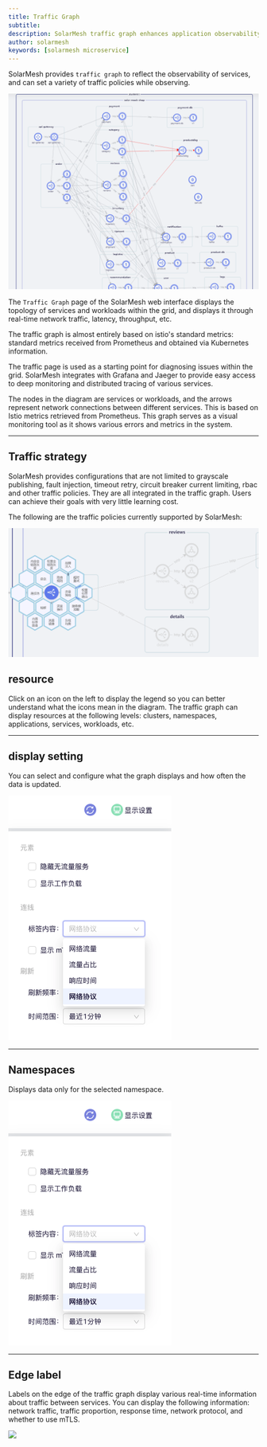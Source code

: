 ```yaml
---
title: Traffic Graph
subtitle:
description: SolarMesh traffic graph enhances application observability and sets traffic policies for traffic management while observing.
author: solarmesh
keywords: [solarmesh microservice]
---
```


SolarMesh provides `traffic graph` to reflect the observability of services, and can set a variety of traffic policies while observing.

![](graph.png)

The `Traffic Graph` page of the SolarMesh web interface displays the topology of services and workloads within the grid, and displays it through real-time network traffic, latency, throughput, etc.

The traffic graph is almost entirely based on istio's standard metrics: standard metrics received from Prometheus and obtained via Kubernetes information.

The traffic page is used as a starting point for diagnosing issues within the grid. SolarMesh integrates with Grafana and Jaeger to provide easy access to deep monitoring and distributed tracing of various services.

The nodes in the diagram are services or workloads, and the arrows represent network connections between different services. This is based on Istio metrics retrieved from Prometheus. This graph serves as a visual monitoring tool as it shows various errors and metrics in the system.


---

## Traffic strategy

SolarMesh provides configurations that are not limited to grayscale publishing, fault injection, timeout retry, circuit breaker current limiting, rbac and other traffic policies. They are all integrated in the traffic graph. Users can achieve their goals with very little learning cost.

The following are the traffic policies currently supported by SolarMesh:

![](graph-01.png)

## resource

Click on an icon on the left to display the legend so you can better understand what the icons mean in the diagram. The traffic graph can display resources at the following levels: clusters, namespaces, applications, services, workloads, etc.

---

## display setting

You can select and configure what the graph displays and how often the data is updated.

![](graph-02.png)

---

## Namespaces

Displays data only for the selected namespace.

![](graph-03.png)

---

## Edge label

Labels on the edge of the traffic graph display various real-time information about traffic between services. You can display the following information: network traffic, traffic proportion, response time, network protocol, and whether to use mTLS.

![](graph-04.png)
​
